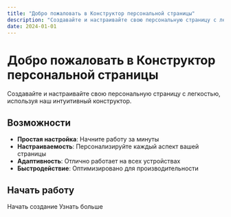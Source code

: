 ```yaml
---
title: "Добро пожаловать в Конструктор персональной страницы"
description: "Создавайте и настраивайте свою персональную страницу с легкостью"
date: 2024-01-01
---
```


# Добро пожаловать в Конструктор персональной страницы

Создавайте и настраивайте свою персональную страницу с легкостью, используя наш интуитивный конструктор.

## Возможности

- **Простая настройка**: Начните работу за минуты
- **Настраиваемость**: Персонализируйте каждый аспект вашей страницы
- **Адаптивность**: Отлично работает на всех устройствах
- **Быстродействие**: Оптимизировано для производительности

## Начать работу

<UButton color="primary" variant="solid" size="lg">
  Начать создание
</UButton>

<UButton color="neutral" variant="outline" size="md">
  Узнать больше
</UButton> 